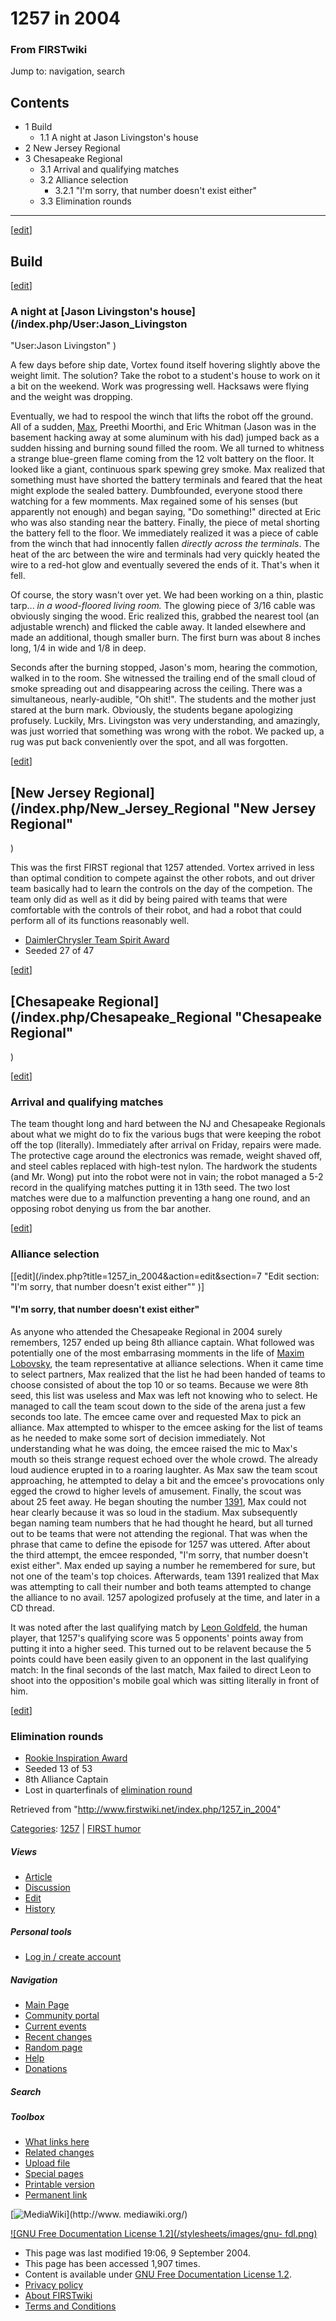 # 1257 in 2004

### From FIRSTwiki

Jump to: navigation, search

## Contents

  * 1 Build
    * 1.1 A night at Jason Livingston's house
  * 2 New Jersey Regional
  * 3 Chesapeake Regional
    * 3.1 Arrival and qualifying matches
    * 3.2 Alliance selection
      * 3.2.1 "I'm sorry, that number doesn't exist either"
    * 3.3 Elimination rounds  
---  
  
[[edit](/index.php?title=1257_in_2004&action=edit&section=1 "Edit section:
Build" )]

## Build

[[edit](/index.php?title=1257_in_2004&action=edit&section=2 "Edit section: A
night at Jason Livingston's house" )]

### A night at [Jason Livingston's house](/index.php/User:Jason_Livingston
"User:Jason Livingston" )

A few days before ship date, Vortex found itself hovering slightly above the
weight limit. The solution? Take the robot to a student's house to work on it
a bit on the weekend. Work was progressing well. Hacksaws were flying and the
weight was dropping.

Eventually, we had to respool the winch that lifts the robot off the ground.
All of a sudden, [Max](/index.php/Maxim_Lobovsky "Maxim Lobovsky" ), Preethi
Moorthi, and Eric Whitman (Jason was in the basement hacking away at some
aluminum with his dad) jumped back as a sudden hissing and burning sound
filled the room. We all turned to whitness a strange blue-green flame coming
from the 12 volt battery on the floor. It looked like a giant, continuous
spark spewing grey smoke. Max realized that something must have shorted the
battery terminals and feared that the heat might explode the sealed battery.
Dumbfounded, everyone stood there watching for a few momments. Max regained
some of his senses (but apparently not enough) and began saying, "Do
something!" directed at Eric who was also standing near the battery. Finally,
the piece of metal shorting the battery fell to the floor. We immediately
realized it was a piece of cable from the winch that had innocently fallen
_directly across the terminals_. The heat of the arc between the wire and
terminals had very quickly heated the wire to a red-hot glow and eventually
severed the ends of it. That's when it fell.

Of course, the story wasn't over yet. We had been working on a thin, plastic
tarp... _in a wood-floored living room._ The glowing piece of 3/16 cable was
obviously singing the wood. Eric realized this, grabbed the nearest tool (an
adjustable wrench) and flicked the cable away. It landed elsewhere and made an
additional, though smaller burn. The first burn was about 8 inches long, 1/4
in wide and 1/8 in deep.

Seconds after the burning stopped, Jason's mom, hearing the commotion, walked
in to the room. She witnessed the trailing end of the small cloud of smoke
spreading out and disappearing across the ceiling. There was a simultaneous,
nearly-audible, "Oh shit!". The students and the mother just stared at the
burn mark. Obviously, the students begane apologizing profusely. Luckily, Mrs.
Livingston was very understanding, and amazingly, was just worried that
something was wrong with the robot. We packed up, a rug was put back
conveniently over the spot, and all was forgotten.

[[edit](/index.php?title=1257_in_2004&action=edit&section=3 "Edit section: New
Jersey Regional" )]

## [New Jersey Regional](/index.php/New_Jersey_Regional "New Jersey Regional"
)

This was the first FIRST regional that 1257 attended. Vortex arrived in less
than optimal condition to compete against the other robots, and out driver
team basically had to learn the controls on the day of the competion. The team
only did as well as it did by being paired with teams that were comfortable
with the controls of their robot, and had a robot that could perform all of
its functions reasonably well.

  * [DaimlerChrysler Team Spirit Award](/index.php/DaimlerChrysler_Team_Spirit_Award "DaimlerChrysler Team Spirit Award" )
  * Seeded 27 of 47 

[[edit](/index.php?title=1257_in_2004&action=edit&section=4 "Edit section:
Chesapeake Regional" )]

## [Chesapeake Regional](/index.php/Chesapeake_Regional "Chesapeake Regional"
)

[[edit](/index.php?title=1257_in_2004&action=edit&section=5 "Edit section:
Arrival and qualifying matches" )]

### Arrival and qualifying matches

The team thought long and hard between the NJ and Chesapeake Regionals about
what we might do to fix the various bugs that were keeping the robot off the
top (literally). Immediately after arrival on Friday, repairs were made. The
protective cage around the electronics was remade, weight shaved off, and
steel cables replaced with high-test nylon. The hardwork the students (and Mr.
Wong) put into the robot were not in vain; the robot managed a 5-2 record in
the qualifying matches putting it in 13th seed. The two lost matches were due
to a malfunction preventing a hang one round, and an opposing robot denying us
from the bar another.

[[edit](/index.php?title=1257_in_2004&action=edit&section=6 "Edit section:
Alliance selection" )]

### Alliance selection

[[edit](/index.php?title=1257_in_2004&action=edit&section=7 "Edit section:
"I'm sorry, that number doesn't exist either"" )]

#### "I'm sorry, that number doesn't exist either"

As anyone who attended the Chesapeake Regional in 2004 surely remembers, 1257
ended up being 8th alliance captain. What followed was potentially one of the
most embarrasing momments in the life of [Maxim Lobovsky](/index.php/User:Max
"User:Max" ), the team representative at alliance selections. When it came
time to select partners, Max realized that the list he had been handed of
teams to choose consisted of about the top 10 or so teams. Because we were 8th
seed, this list was useless and Max was left not knowing who to select. He
managed to call the team scout down to the side of the arena just a few
seconds too late. The emcee came over and requested Max to pick an alliance.
Max attempted to whisper to the emcee asking for the list of teams as he
needed to make some sort of decision immediately. Not understanding what he
was doing, the emcee raised the mic to Max's mouth so theis strange request
echoed over the whole crowd. The already loud audience erupted in to a roaring
laughter. As Max saw the team scout approaching, he attempted to delay a bit
and the emcee's provocations only egged the crowd to higher levels of
amusement. Finally, the scout was about 25 feet away. He began shouting the
number [1391](/index.php/1391 "1391" ), Max could not hear clearly because it
was so loud in the stadium. Max subsequently began naming team numbers that he
had thought he heard, but all turned out to be teams that were not attending
the regional. That was when the phrase that came to define the episode for
1257 was uttered. After about the third attempt, the emcee responded, "I'm
sorry, that number doesn't exist either". Max ended up saying a number he
remembered for sure, but not one of the team's top choices. Afterwards, team
1391 realized that Max was attempting to call their number and both teams
attempted to change the alliance to no avail. 1257 apologized profusely at the
time, and later in a CD thread.

  
It was noted after the last qualifying match by [Leon
Goldfeld](/index.php?title=Leon_Goldfeld&action=edit "Leon Goldfeld" ), the
human player, that 1257's qualifying score was 5 opponents' points away from
putting it into a higher seed. This turned out to be relavent because the 5
points could have been easily given to an opponent in the last qualifying
match: In the final seconds of the last match, Max failed to direct Leon to
shoot into the opposition's mobile goal which was sitting literally in front
of him.

[[edit](/index.php?title=1257_in_2004&action=edit&section=8 "Edit section:
Elimination rounds" )]

### Elimination rounds

  * [Rookie Inspiration Award](/index.php/Rookie_Inspiration_Award "Rookie Inspiration Award" )
  * Seeded 13 of 53 
  * 8th Alliance Captain 
  * Lost in quarterfinals of [elimination round](/index.php/Elimination_round "Elimination round" )

Retrieved from "<http://www.firstwiki.net/index.php/1257_in_2004>"

[Categories](/index.php?title=Special:Categories&article=1257_in_2004
"Special:Categories" ): [1257](/index.php/Category:1257 "Category:1257" ) |
[FIRST humor](/index.php/Category:FIRST_humor "Category:FIRST humor" )

##### Views

  * [Article](/index.php/1257_in_2004)
  * [Discussion](/index.php?title=Talk:1257_in_2004&action=edit)
  * [Edit](/index.php?title=1257_in_2004&action=edit)
  * [History](/index.php?title=1257_in_2004&action=history)

##### Personal tools

  * [Log in / create account](/index.php?title=Special:Userlogin&returnto=1257_in_2004)

[](/index.php/Main_Page "Main Page" )

##### Navigation

  * [Main Page](/index.php/Main_Page)
  * [Community portal](/index.php/FIRSTwiki:Community_portal)
  * [Current events](/index.php/Current_events)
  * [Recent changes](/index.php/Special:Recentchanges)
  * [Random page](/index.php/Special:Random)
  * [Help](/index.php/Help:Contents)
  * [Donations](/index.php/FIRSTwiki:Site_support)

##### Search



##### Toolbox

  * [What links here](/index.php/Special:Whatlinkshere/1257_in_2004)
  * [Related changes](/index.php/Special:Recentchangeslinked/1257_in_2004)
  * [Upload file](/index.php/Special:Upload)
  * [Special pages](/index.php/Special:Specialpages)
  * [Printable version](/index.php?title=1257_in_2004&printable=yes)
  * [Permanent link](/index.php?title=1257_in_2004&oldid=37702)

[![MediaWiki](/skins/common/images/poweredby_mediawiki_88x31.png)](http://www.
mediawiki.org/)

[![GNU Free Documentation License 1.2](/stylesheets/images/gnu-
fdl.png)](http://www.gnu.org/copyleft/fdl.html)

  * This page was last modified 19:06, 9 September 2004.
  * This page has been accessed 1,907 times.
  * Content is available under [GNU Free Documentation License 1.2](http://www.gnu.org/copyleft/fdl.html "http://www.gnu.org/copyleft/fdl.html" ).
  * [Privacy policy](/index.php/FIRSTwiki:Privacy_policy "FIRSTwiki:Privacy policy" )
  * [About FIRSTwiki](/index.php/FIRSTwiki:About "FIRSTwiki:About" )
  * [Terms and Conditions](/index.php/FIRSTwiki:Terms_and_conditions "FIRSTwiki:Terms and conditions" )

